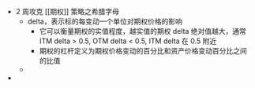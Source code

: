 - 2 周攻克 [[期权]] 策略之希腊字母
	- delta，表示标的每变动一个单位对期权价格的影响
		- 它可以衡量期权的实值程度，越实值的期权 delta 绝对值越大，通常 ITM delta > 0.5, OTM delta < 0.5, ITM delta 在 0.5 附近
		- 期权的杠杆定义为期权价格变动的百分比和资产价格变动百分比之间的比值
	-
-
